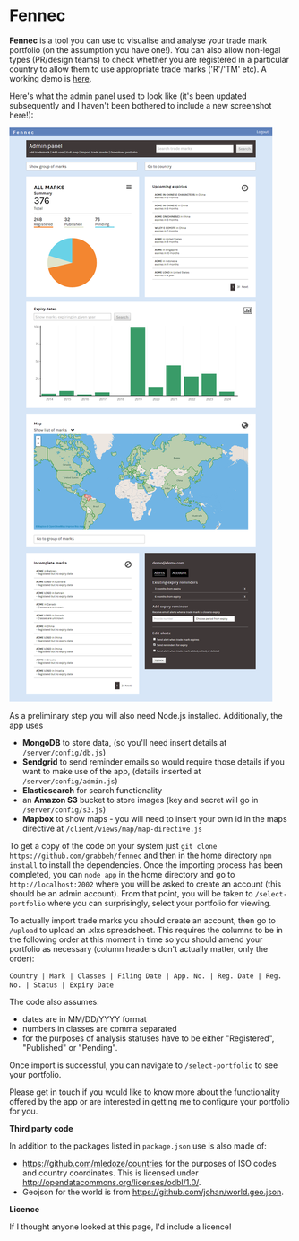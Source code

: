 
Fennec
==================

**Fennec** is a tool you can use to visualise and analyse your trade mark portfolio (on the assumption you have one!). You can also allow non-legal types (PR/design teams) to check whether you are registered in a particular country to allow them to use appropriate trade marks ('R'/'TM' etc). A working demo is [here](https://tryfennec.com).

Here's what the admin panel used to look like (it's been updated subsequently and I haven't been bothered to include a new screenshot here!):

![example](screenshot.png)

As a preliminary step you will also need Node.js installed. Additionally, the app uses 

- **MongoDB** to store data, (so you'll need insert details at `/server/config/db.js`) 
- **Sendgrid** to send reminder emails so would require those details if you want to make use of the app, (details inserted at `/server/config/admin.js`) 
- **Elasticsearch** for search functionality
- an **Amazon S3** bucket to store images (key and secret will go in `/server/config/s3.js`) 
- **Mapbox** to show maps - you will need to insert your own id in the maps directive at `/client/views/map/map-directive.js`

To get a copy of the code on your system just `git clone https://github.com/grabbeh/fennec` and then in the home directory `npm install` to install the dependencies. Once the importing process has been completed, you can `node app` in the home directory and go to `http://localhost:2002` where you will be asked to create an account (this should be an admin account). From that point, you will be taken to `/select-portfolio` where you can surprisingly, select your portfolio for viewing.

To actually import trade marks you should create an account, then go to `/upload` to upload an .xlxs spreadsheet. This requires the columns to be in the following order at this moment in time so you should amend your portfolio as necessary (column headers don't actually matter, only the order):

    Country | Mark | Classes | Filing Date | App. No. | Reg. Date | Reg. No. | Status | Expiry Date

The code also assumes:

- dates are in MM/DD/YYYY format
- numbers in classes are comma separated
- for the purposes of analysis statuses have to be either "Registered", "Published" or "Pending".

Once import is successful, you can navigate to `/select-portfolio` to see your portfolio.

Please get in touch if you would like to know more about the functionality offered by the app or are interested in getting me to configure your portfolio for you.

**Third party code**

In addition to the packages listed in `package.json` use is also made of:

- https://github.com/mledoze/countries for the purposes of ISO codes and country coordinates. This is licensed under http://opendatacommons.org/licenses/odbl/1.0/. 
- Geojson for the world is from https://github.com/johan/world.geo.json.

**Licence**

If I thought anyone looked at this page, I'd include a licence!

